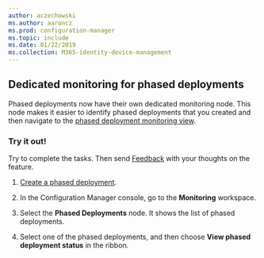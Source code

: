 ```yaml
---
author: aczechowski
ms.author: aaroncz
ms.prod: configuration-manager
ms.topic: include
ms.date: 01/22/2019
ms.collection: M365-identity-device-management
---
```


## <a name="bkmk_pod"></a> Dedicated monitoring for phased deployments
<!--3555949-->

Phased deployments now have their own dedicated monitoring node. This node makes it easier to identify phased deployments that you created and then navigate to the [phased deployment monitoring view](/sccm/osd/deploy-use/manage-monitor-phased-deployments#bkmk_monitor).


### Try it out!

Try to complete the tasks. Then send [Feedback](/sccm/core/understand/find-help#product-feedback) with your thoughts on the feature.

1. [Create a phased deployment](/sccm/osd/deploy-use/create-phased-deployment-for-task-sequence).  

2. In the Configuration Manager console, go to the **Monitoring** workspace.  

3. Select the **Phased Deployments** node. It shows the list of phased deployments.  

4. Select one of the phased deployments, and then choose **View phased deployment status** in the ribbon. 

